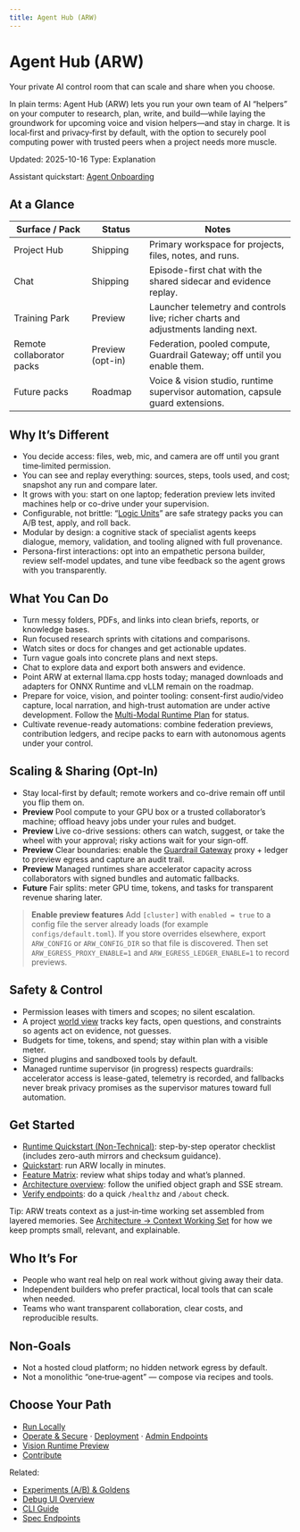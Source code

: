 ```yaml
---
title: Agent Hub (ARW)
---
```


# Agent Hub (ARW)

Your private AI control room that can scale and share when you choose.

In plain terms: Agent Hub (ARW) lets you run your own team of AI “helpers” on your computer to research, plan, write, and build—while laying the groundwork for upcoming voice and vision helpers—and stay in charge. It is local‑first and privacy‑first by default, with the option to securely pool computing power with trusted peers when a project needs more muscle.

Updated: 2025-10-16
Type: Explanation

Assistant quickstart: [Agent Onboarding](ai/AGENT_ONBOARDING.md)

## At a Glance

| Surface / Pack | Status | Notes |
| --- | --- | --- |
| Project Hub | Shipping | Primary workspace for projects, files, notes, and runs. |
| Chat | Shipping | Episode-first chat with the shared sidecar and evidence replay. |
| Training Park | Preview | Launcher telemetry and controls live; richer charts and adjustments landing next. |
| Remote collaborator packs | Preview (opt-in) | Federation, pooled compute, Guardrail Gateway; off until you enable them. |
| Future packs | Roadmap | Voice & vision studio, runtime supervisor automation, capsule guard extensions. |

## Why It’s Different
- You decide access: files, web, mic, and camera are off until you grant time‑limited permission.
- You can see and replay everything: sources, steps, tools used, and cost; snapshot any run and compare later.
- It grows with you: start on one laptop; federation preview lets invited machines help or co-drive under your supervision.
- Configurable, not brittle: “[Logic Units](architecture/logic_units.md)” are safe strategy packs you can A/B test, apply, and roll back.
- Modular by design: a cognitive stack of specialist agents keeps dialogue, memory, validation, and tooling aligned with full provenance.
- Persona-first interactions: opt into an empathetic persona builder, review self-model updates, and tune vibe feedback so the agent grows with you transparently.

## What You Can Do
- Turn messy folders, PDFs, and links into clean briefs, reports, or knowledge bases.
- Run focused research sprints with citations and comparisons.
- Watch sites or docs for changes and get actionable updates.
- Turn vague goals into concrete plans and next steps.
- Chat to explore data and export both answers and evidence.
- Point ARW at external llama.cpp hosts today; managed downloads and adapters for ONNX Runtime and vLLM remain on the roadmap.
- Prepare for voice, vision, and pointer tooling: consent-first audio/video capture, local narration, and high-trust automation are under active development. Follow the [Multi-Modal Runtime Plan](architecture/multimodal_runtime_plan.md) for status.
- Cultivate revenue-ready automations: combine federation previews, contribution ledgers, and recipe packs to earn with autonomous agents under your control.

## Scaling & Sharing (Opt‑In)
- Stay local-first by default; remote workers and co-drive remain off until you flip them on.
- **Preview** Pool compute to your GPU box or a trusted collaborator’s machine; offload heavy jobs under your rules and budget.
- **Preview** Live co-drive sessions: others can watch, suggest, or take the wheel with your approval; risky actions wait for your sign-off.
- **Preview** Clear boundaries: enable the [Guardrail Gateway](architecture/egress_firewall.md) proxy + ledger to preview egress and capture an audit trail.
- **Preview** Managed runtimes share accelerator capacity across collaborators with signed bundles and automatic fallbacks.
- **Future** Fair splits: meter GPU time, tokens, and tasks for transparent revenue sharing later.

> **Enable preview features** Add `[cluster]` with `enabled = true` to a config file the server already loads (for example `configs/default.toml`). If you store overrides elsewhere, export `ARW_CONFIG` or `ARW_CONFIG_DIR` so that file is discovered. Then set `ARW_EGRESS_PROXY_ENABLE=1` and `ARW_EGRESS_LEDGER_ENABLE=1` to record previews.

## Safety & Control
- Permission leases with timers and scopes; no silent escalation.
- A project [world view](architecture/object_graph.md) tracks key facts, open questions, and constraints so agents act on evidence, not guesses.
- Budgets for time, tokens, and spend; stay within plan with a visible meter.
- Signed plugins and sandboxed tools by default.
- Managed runtime supervisor (in progress) respects guardrails: accelerator access is lease-gated, telemetry is recorded, and fallbacks never break privacy promises as the supervisor matures toward full automation.

## Get Started
- [Runtime Quickstart (Non-Technical)](guide/runtime_quickstart.md): step-by-step operator checklist (includes zero-auth mirrors and checksum guidance).
- [Quickstart](guide/quickstart.md): run ARW locally in minutes.
- [Feature Matrix](reference/feature_matrix.md): review what ships today and what’s planned.
- [Architecture overview](architecture/object_graph.md): follow the unified object graph and SSE stream.
- [Verify endpoints](guide/quickstart.md#verify-the-server): do a quick `/healthz` and `/about` check.

Tip: ARW treats context as a just‑in‑time working set assembled from layered memories. See [Architecture → Context Working Set](architecture/context_working_set.md) for how we keep prompts small, relevant, and explainable.

## Who It’s For
- People who want real help on real work without giving away their data.
- Independent builders who prefer practical, local tools that can scale when needed.
- Teams who want transparent collaboration, clear costs, and reproducible results.

## Non‑Goals
- Not a hosted cloud platform; no hidden network egress by default.
- Not a monolithic “one‑true‑agent” — compose via recipes and tools.

## Choose Your Path
- [Run Locally](guide/quickstart.md)
- [Operate & Secure](guide/security_hardening.md) · [Deployment](guide/deployment.md) · [Admin Endpoints](guide/admin_endpoints.md)
- [Vision Runtime Preview](guide/vision_runtime.md)
- [Contribute](developer/index.md)

Related:
- [Experiments (A/B) & Goldens](guide/experiments_ab.md)
- [Debug UI Overview](guide/debug_ui.md)
- [CLI Guide](guide/cli.md)
- [Spec Endpoints](reference/specs.md)

